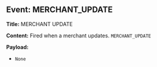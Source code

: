 ## Event: MERCHANT_UPDATE

**Title:** MERCHANT UPDATE

**Content:**
Fired when a merchant updates.
`MERCHANT_UPDATE`

**Payload:**
- `None`
